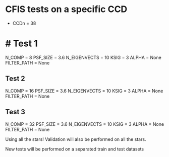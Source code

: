 # CFIS tests on a specific CCD

- CCDn = 38

# # Test 1

N_COMP = 8
PSF_SIZE = 3.6
N_EIGENVECTS = 10
KSIG = 3
ALPHA = None
FILTER_PATH = None

##  Test 2

N_COMP = 16
PSF_SIZE = 3.6
N_EIGENVECTS = 10
KSIG = 3
ALPHA = None
FILTER_PATH = None

## Test 3

N_COMP = 32
PSF_SIZE = 3.6
N_EIGENVECTS = 10
KSIG = 3
ALPHA = None
FILTER_PATH = None

Using all the stars!
Validation will also be performed on all the stars.

New tests will be performed on a separated train and test datasets
